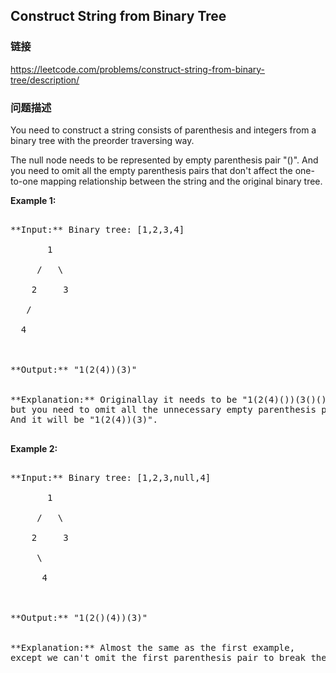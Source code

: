 ## Construct String from Binary Tree  
### 链接  
https://leetcode.com/problems/construct-string-from-binary-tree/description/  
### 问题描述
You need to construct a string consists of parenthesis and integers from a binary tree with the preorder traversing way.

The null node needs to be represented by empty parenthesis pair "()". And you need to omit all the empty parenthesis pairs that don't affect the one-to-one mapping relationship between the string and the original binary tree.

**Example 1:**<br />
<pre>
**Input:** Binary tree: [1,2,3,4]
       1
     /   \
    2     3
   /    
  4     

**Output:** "1(2(4))(3)"
<br/>**Explanation:** Originallay it needs to be "1(2(4)())(3()())", <br/>but you need to omit all the unnecessary empty parenthesis pairs. <br/>And it will be "1(2(4))(3)".
</pre>


**Example 2:**<br />
<pre>
**Input:** Binary tree: [1,2,3,null,4]
       1
     /   \
    2     3
     \  
      4 

**Output:** "1(2()(4))(3)"
<br/>**Explanation:** Almost the same as the first example, <br/>except we can't omit the first parenthesis pair to break the one-to-one mapping relationship between the input and the output.
</pre>

